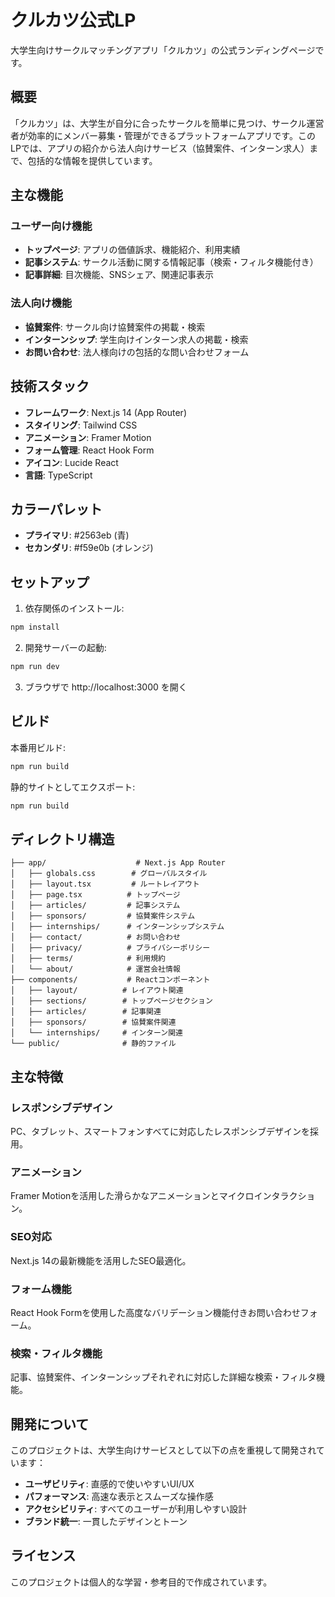 # クルカツ公式LP

大学生向けサークルマッチングアプリ「クルカツ」の公式ランディングページです。

## 概要

「クルカツ」は、大学生が自分に合ったサークルを簡単に見つけ、サークル運営者が効率的にメンバー募集・管理ができるプラットフォームアプリです。このLPでは、アプリの紹介から法人向けサービス（協賛案件、インターン求人）まで、包括的な情報を提供しています。

## 主な機能

### ユーザー向け機能
- **トップページ**: アプリの価値訴求、機能紹介、利用実績
- **記事システム**: サークル活動に関する情報記事（検索・フィルタ機能付き）
- **記事詳細**: 目次機能、SNSシェア、関連記事表示

### 法人向け機能
- **協賛案件**: サークル向け協賛案件の掲載・検索
- **インターンシップ**: 学生向けインターン求人の掲載・検索
- **お問い合わせ**: 法人様向けの包括的な問い合わせフォーム

## 技術スタック

- **フレームワーク**: Next.js 14 (App Router)
- **スタイリング**: Tailwind CSS
- **アニメーション**: Framer Motion
- **フォーム管理**: React Hook Form
- **アイコン**: Lucide React
- **言語**: TypeScript

## カラーパレット

- **プライマリ**: #2563eb (青)
- **セカンダリ**: #f59e0b (オレンジ)

## セットアップ

1. 依存関係のインストール:
```bash
npm install
```

2. 開発サーバーの起動:
```bash
npm run dev
```

3. ブラウザで http://localhost:3000 を開く

## ビルド

本番用ビルド:
```bash
npm run build
```

静的サイトとしてエクスポート:
```bash
npm run build
```

## ディレクトリ構造

```
├── app/                    # Next.js App Router
│   ├── globals.css        # グローバルスタイル
│   ├── layout.tsx         # ルートレイアウト
│   ├── page.tsx          # トップページ
│   ├── articles/         # 記事システム
│   ├── sponsors/         # 協賛案件システム
│   ├── internships/      # インターンシップシステム
│   ├── contact/          # お問い合わせ
│   ├── privacy/          # プライバシーポリシー
│   ├── terms/            # 利用規約
│   └── about/            # 運営会社情報
├── components/           # Reactコンポーネント
│   ├── layout/          # レイアウト関連
│   ├── sections/        # トップページセクション
│   ├── articles/        # 記事関連
│   ├── sponsors/        # 協賛案件関連
│   └── internships/     # インターン関連
└── public/              # 静的ファイル
```

## 主な特徴

### レスポンシブデザイン
PC、タブレット、スマートフォンすべてに対応したレスポンシブデザインを採用。

### アニメーション
Framer Motionを活用した滑らかなアニメーションとマイクロインタラクション。

### SEO対応
Next.js 14の最新機能を活用したSEO最適化。

### フォーム機能
React Hook Formを使用した高度なバリデーション機能付きお問い合わせフォーム。

### 検索・フィルタ機能
記事、協賛案件、インターンシップそれぞれに対応した詳細な検索・フィルタ機能。

## 開発について

このプロジェクトは、大学生向けサービスとして以下の点を重視して開発されています：

- **ユーザビリティ**: 直感的で使いやすいUI/UX
- **パフォーマンス**: 高速な表示とスムーズな操作感
- **アクセシビリティ**: すべてのユーザーが利用しやすい設計
- **ブランド統一**: 一貫したデザインとトーン

## ライセンス

このプロジェクトは個人的な学習・参考目的で作成されています。
